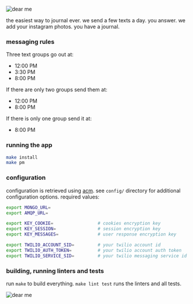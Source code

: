 ![dear me](https://raw.githubusercontent.com/minond/dearme/master/assets/images/dearme.png)

the easiest way to journal ever. we send a few texts a day. you answer. we add
your instagram photos. you have a journal.

### messaging rules

Three text groups go out at:
- 12:00 PM
- 3:30 PM
- 8:00 PM

If there are only two groups send them at:
- 12:00 PM
- 8:00 PM

If there is only one group send it at:
- 8:00 PM

### running the app

```bash
make install
make pm
```

### configuration

configuration is retrieved using [acm](https://www.npmjs.com/package/acm). see
`config/` directory for additional configuration options. required values:

```bash
export MONGO_URL=
export AMQP_URL=

export KEY_COOKIE=                 # cookies encryption key
export KEY_SESSION=                # session encryption key
export KEY_MESSAGES=               # user response encryption key

export TWILIO_ACCOUNT_SID=         # your twilio account id
export TWILIO_AUTH_TOKEN=          # your twilio account auth token
export TWILIO_SERVICE_SID=         # your twilio messaging service id
```

### building, running linters and tests

run `make` to build everything. `make lint test` runs the linters and all
tests.

![dear me](https://raw.githubusercontent.com/minond/dearme/master/assets/images/banner.png)
